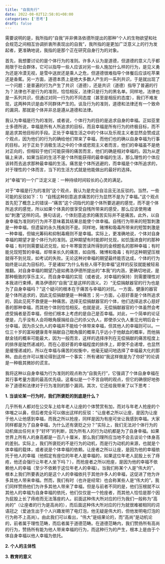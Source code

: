 ```yaml
---
title: "自我先行"
date: 2022-08-02T12:58:01+08:00
categories: ['思考']
draft: false
---
```


需要说明的是，我所指的“自我”并非佛洛依德所提出的那种“个人的生物欲望和社会规范之间相互协调折衷所表现出的自我”，我所指的是更加广泛意义上的行为发起者，更准确地说，我指的是那个正在研究自身行为的对象。

首先，我想要讨论的是个体行为的准则。许多人认为是道德，但道德的意义几乎都局限于社会群体，它可以指导一些人应该对另一些人施加什么样的行为，是见义勇为还是冷漠无视，是雪中送炭还是乘人之危，但道德很难指导个体餐后应该吃苹果还是香蕉。另一方面，道德本质上是绝大多数人产生的一系列共识，于是就出现了一个问题：是普遍的行为产生了共识（道德），还是共识（道德）指导了普遍的行为？法律也不是行为的准则，恰恰相反，法律只是行为的黑名单。同样地，法律也是一系列共识，但通过对同一行为的不同态度（甚至是相反的态度），我们不难发现，这两种共识是由不同群体产生的。谈及行为的准则，道德和法律还有一个致命的漏洞，那就是个体并非总是遵从道德和法律。

我认为幸福是行为的准则，或者说，个体行为的目的是追求自身的幸福。正如亚里士多德所说，幸福是所有人所追求的目标，而且幸福是所有行为的终极目标，而不是追求其他目标的手段。正处于幸福生活之中的个体以及乐观主义者显然会赞成这个观点，因为他们的行为的确给他们带来了幸福，而他们也的确以自身幸福为行事的目标。对于正处于消极生活之中的个体或悲观主义者而言，他们的幸福虽不是绝对正向的，但相较于他们可能获得的痛苦而言，他们的确是相对幸福的。因为从逻辑上来讲，如果当前的生活不是个体所能获得的最幸福的生活，那么理性的个体应该转而去追求那种最幸福的生活。痛苦是个体所逃避的，而幸福是个体所追求的，对于理性的个体而言，当下的生活方式就是他能做出的最好的选择。

对“幸福”的一个广泛定义是：一种持续时间较长的心灵的满足。

对于“幸福是行为的准则”这个观点，我认为是完全自洽且无法反驳的。当然，一些可能的反驳如下：1）“自残这种刻意追求痛苦的行为显然不是为了幸福。”这个观点首先犯了概念上的错误--“痛苦”这个词指代的是个体所要逃避的感觉，而不是个体所追求的感觉，所以如果个体真的很享受自残所带来的感受，那么应该使用诸如“刺激”这样的词。换句话说，个体刻意追求的痛苦实际并不是痛苦。此外，以自身幸福为准则的行为并不意味着其结果总能使个体幸福。自残行为带来的短暂刺激是一种幸福，但遗留的永久残疾则不是。同样地，赌博和吸毒所带来的短暂刺激是一种幸福，但输光筹码和抑制毒瘾则不是幸福。实际上，更准确地说，个体对自身幸福的期望才是个体行为的准则。这种期望有时能即时兑现，如饥饿进食时的那种幸福；有时则需要延迟兑现，如十年寒窗苦读所得到的金榜题名的那种幸福；有时能兑现短暂的幸福，却带来长久的痛苦，如自残、赌博和吸毒；有时这种期望压根就得不到兑现，如考试的失败。无论这种对幸福的期望最终能否达成，个体的行为始终是以此为目标的，于是诸如“为什么有些人得不到幸福”这样的反驳就能被轻易推翻。对自身幸福的期望乃是如弗洛伊德所提出的“本我”的内涵，更确切地说，是那种极致的享乐主义。而自身幸福的实现（或者说，对幸福的保持）则需要理性对本我进行束缚，弗洛伊德的“自我”正是这样的涵义。2）“无偿捐献器官的行为也是为了自身幸福吗？”这个疑问的根本在于痛苦与幸福的对抗。一方面，健康的器官是个体所追求的，因此无偿捐献便是一种痛苦；另一方面，心慈好善是个体所追求的，因此见死不救便是一种痛苦。选择无偿捐献器官的个体，他们选择追求心慈好善的那种幸福，而其他个体则恰恰相反。也就是说，无偿捐献器官的个体虽然会考虑受捐者是否幸福，但他们根本上考虑的是自己是否幸福。对此，一个简单的论证便是，几乎没有人会将眼角膜捐给自己的杀父仇人，即使杀父仇人重见光明后会十分幸福，因为杀父仇人的幸福并不能给个体带来幸福，但其他人的幸福则可以。一位三十岁的富裕健康青年捐献自己眼角膜的概率几乎远小于他献血的概率，而他捐献金钱的概率可能最大，因为一般而言，这样的选择序列在无偿捐献的痛苦程度上的排序是陡然递减的，而在心慈好善的幸福程度的排序上，即使不会递增，也显然是缓慢递减的，所以在幸福与痛苦的权衡中，他毫无疑问地选择了幸福最大化的那种。由此也许可以推论得到这样一个事实：所有诸如“我这样做是为了你好”的论调是一种极其微妙的谎言。

我将这种以自身幸福为行为准则的观点称为“自我先行”，它强调了个体自身幸福在其行事考量方面的最高优先级。这看似是一个不言自明的观点，但它的确很好地弥补了道德和法律对于行为准则的那个漏洞。其次，它还给我带来了以下思考：

**1. 当谈论某一行为时，我们所褒贬的到底是什么？**

几乎所有人都对在公交车上给年老人让座的个体赞赏有加，而对与年老人抢座的个体嗤之以鼻，但后者完全可以做出这样的反驳：“让座者之所以让座，是因为让座于他人让他感到幸福，而我之所以抢座，同样是因为有座可坐让我感到幸福。大家同样都是为了自身幸福，为什么还有褒贬之分？”实际上，我们无法对个体行为的动机做出任何关于“好坏”的判断，因为所有人的行为动机都是为了自身幸福。如果世界上所有人的身高都是一百八十厘米，那么我们理所应当地不会去谈论个体身高的差别。实际上，我们所褒贬的不是行为的动机，而是行为动机的来源，也就是个体幸福的载体，或者说是个体幸福的依赖。让座者之所以让座，是因为他的幸福依托于他人的幸福（他假定有座位的年老人是幸福的，如果这位年老人屁股上长了痔疮，他还会强行让年老人坐下吗？），而抢座者之所以抢座，是因为他的幸福不依赖他人的幸福（至少不依赖于这位年老人的幸福）。当我们称某个人是“伟大的”，根本上我们所要表达的是这个人的幸福依托于其他许多人的幸福，这促进了他为许多其他人带来幸福。然而，我们有时（也许是经常）也会称某些人是“伟大的”，我们同样赞扬他们为许多其他人带来了幸福，但是与前者不同的是，他们压根就不以其他人的幸福为自身幸福的依托，他们仅仅是一个抢座者，而其他人恰恰是那个因为屁股上长了痔疮而无法落座的人。前面这种伟大所对应的行为我们一般称为“高尚的”（让座者的行为是高尚的），而后面这种伟大所对应的行为就很难被相同的词语冠之（爱迪生出于个人兴趣发明了电灯泡，他无疑是伟大的，但他发明电灯泡的行为称不上高尚）。由此我们可以看出，“伟大”是结果论的，而“高尚”是动机论的，前者属于理性范畴，而后者属于道德范畴。在道德范畴内，我们赞扬所有高尚的行为，赞扬所有能为他人带来幸福的行为，而这种行为的产生，根本上是由于个体自身幸福以他人幸福为依托。

**2. 个人的主体性**



**3. 教育的意义**




